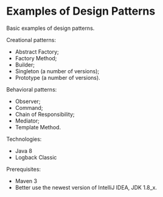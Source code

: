 # Examples of Design Patterns

Basic examples of design patterns.

Creational patterns:
- Abstract Factory;
- Factory Method;
- Builder;
- Singleton (a number of versions);
- Prototype (a number of versions).

Behavioral patterns:
- Observer;
- Command;
- Chain of Responsibility;
- Mediator;
- Template Method.

Technologies:
- Java 8
- Logback Classic

Prerequisites:
- Maven 3
- Better use the newest version of IntelliJ IDEA, JDK 1.8_x.
